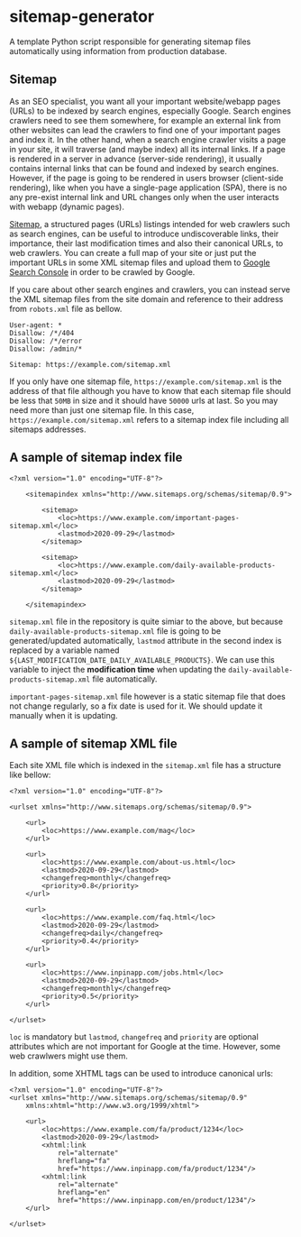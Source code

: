 # sitemap-generator
A template Python script responsible for generating sitemap files automatically using information from production database.

## Sitemap
As an SEO specialist, you want all your important website/webapp pages (URLs) to be indexed by search engines, especially Google. Search engines crawlers need to see them somewhere, for example an external link from other websites can lead the crawlers to find one of your important pages and index it. In the other hand, when a search engine crawler visits a page in your site, it will traverse (and maybe index) all its internal links. If a page is rendered in a server in advance (server-side rendering), it usually contains internal links that can be found and indexed by search engines. However, if the page is going to be rendered in users browser (client-side rendering), like when you have a single-page application (SPA), there is no any pre-exist internal link and URL changes only when the user interacts with webapp (dynamic pages).

[Sitemap](https://en.wikipedia.org/wiki/Site_map), a structured pages (URLs) listings intended for web crawlers such as search engines, can be useful to introduce undiscoverable links, their importance, their last modification times and also their canonical URLs, to web crawlers. You can create a full map of your site or just put the important URLs in some XML sitemap files and upload them to [Google Search Console](https://search.google.com/search-console/about) in order to be crawled by Google.

If you care about other search engines and crawlers, you can instead serve the XML sitemap files from the site domain and reference to their address from `robots.xml` file as bellow.

```
User-agent: *
Disallow: /*/404
Disallow: /*/error
Disallow: /admin/*

Sitemap: https://example.com/sitemap.xml
```
If you only have one sitemap file, `https://example.com/sitemap.xml` is the address of that file although  you have to know that each sitemap file should be less that `50MB` in size and it should have `50000` urls at last. So you may need more than just one sitemap file. In this case, `https://example.com/sitemap.xml` refers to a sitemap index file including all sitemaps addresses.

## A sample of sitemap index file
``` 
<?xml version="1.0" encoding="UTF-8"?>

    <sitemapindex xmlns="http://www.sitemaps.org/schemas/sitemap/0.9">
    
        <sitemap>
            <loc>https://www.example.com/important-pages-sitemap.xml</loc>
            <lastmod>2020-09-29</lastmod>
        </sitemap>
        
        <sitemap>
            <loc>https://www.example.com/daily-available-products-sitemap.xml</loc>
            <lastmod>2020-09-29</lastmod>
        </sitemap>
        
    </sitemapindex>
```
`sitemap.xml` file in the repository is quite simiar to the above, but because `daily-available-products-sitemap.xml` file is going to be generated/updated automatically, `lastmod` attribute in the second index is replaced by a variable named `${LAST_MODIFICATION_DATE_DAILY_AVAILABLE_PRODUCTS}`. We can use this variable to inject the **modification time** when updating the `daily-available-products-sitemap.xml` file automatically.

`important-pages-sitemap.xml` file however is a static sitemap file that does not change regularly, so a fix date is used for it. We should update it manually when it is updating.

## A sample of sitemap XML file
Each site XML file which is indexed in the `sitemap.xml` file has a structure like bellow:
```
<?xml version="1.0" encoding="UTF-8"?>

<urlset xmlns="http://www.sitemaps.org/schemas/sitemap/0.9">

	<url>
		<loc>https://www.example.com/mag</loc>
	</url>

	<url>
		<loc>https://www.example.com/about-us.html</loc>
		<lastmod>2020-09-29</lastmod>
        <changefreq>monthly</changefreq>
        <priority>0.8</priority>
	</url>
	
	<url>
		<loc>https://www.example.com/faq.html</loc>
		<lastmod>2020-09-29</lastmod>
        <changefreq>daily</changefreq>
        <priority>0.4</priority>
	</url>
	
	<url>
		<loc>https://www.inpinapp.com/jobs.html</loc>
		<lastmod>2020-09-29</lastmod>
        <changefreq>monthly</changefreq>
        <priority>0.5</priority>
	</url>
	
</urlset>
```
`loc` is mandatory but `lastmod`, `changefreq` and `priority` are optional attributes which are not important for Google at the time. However, some web crawlwers might use them.

In addition, some XHTML tags can be used to introduce canonical urls:
````
<?xml version="1.0" encoding="UTF-8"?>
<urlset xmlns="http://www.sitemaps.org/schemas/sitemap/0.9"
	xmlns:xhtml="http://www.w3.org/1999/xhtml">
    
	<url>
		<loc>https://www.example.com/fa/product/1234</loc>
		<lastmod>2020-09-29</lastmod>
		<xhtml:link
			rel="alternate"
			hreflang="fa"
			href="https://www.inpinapp.com/fa/product/1234"/>
		<xhtml:link
			rel="alternate"
			hreflang="en"
			href="https://www.inpinapp.com/en/product/1234"/>
	</url>
    
</urlset>
